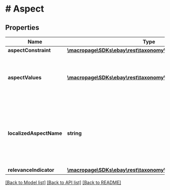 # # Aspect

## Properties

Name | Type | Description | Notes
------------ | ------------- | ------------- | -------------
**aspectConstraint** | [**\macropage\SDKs\ebay\rest\taxonomy\Model\AspectConstraint**](AspectConstraint.md) |  | [optional]
**aspectValues** | [**\macropage\SDKs\ebay\rest\taxonomy\Model\AspectValue[]**](AspectValue.md) | A list of valid values for this aspect (for example: &lt;code&gt;Red&lt;/code&gt;, &lt;code&gt;Green&lt;/code&gt;, and &lt;code&gt;Blue&lt;/code&gt;), along with any constraints on those values. | [optional]
**localizedAspectName** | **string** | The localized name of this aspect (for example: &lt;code&gt;Colour&lt;/code&gt; on the eBay UK site). &lt;br /&gt;&lt;br /&gt;&lt;span class&#x3D;\&quot;tablenote\&quot;&gt; &lt;strong&gt;Note:&lt;/strong&gt; This name is always localized for the specified marketplace. &lt;/span&gt; | [optional]
**relevanceIndicator** | [**\macropage\SDKs\ebay\rest\taxonomy\Model\RelevanceIndicator**](RelevanceIndicator.md) |  | [optional]

[[Back to Model list]](../../README.md#models) [[Back to API list]](../../README.md#endpoints) [[Back to README]](../../README.md)
